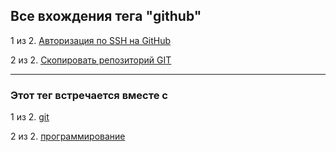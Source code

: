 ## Все вхождения тега "github"
1 из 2. [Авторизация по SSH на GitHub](./2020-07-17_git_ssh.md)

2 из 2. [Скопировать репозиторий GIT](./2020-07-17_git_repo_copy.md)


---

### Этот тег встречается вместе с


1 из 2. [git](./meta_git.md)

2 из 2. [программирование](./meta_programmirovanie.md)

